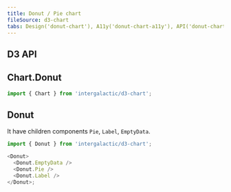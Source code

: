 ```yaml
---
title: Donut / Pie chart
fileSource: d3-chart
tabs: Design('donut-chart'), A11y('donut-chart-a11y'), API('donut-chart-api'), Examples('donut-chart-d3-code'), Changelog('d3-chart-changelog')
---
```


## D3 API


## Chart.Donut

```js
import { Chart } from 'intergalactic/d3-chart';
```

<TypesView type="DonutChartProps" :types={...types} />

## Donut

It have children components `Pie`, `Label`, `EmptyData`.

```js
import { Donut } from 'intergalactic/d3-chart';

<Donut>
  <Donut.EmptyData />
  <Donut.Pie />
  <Donut.Label />
</Donut>;
```

<TypesView type="DonutProps" :types={...types} />

<script setup>import { data as types } from '@types.data.ts';</script>